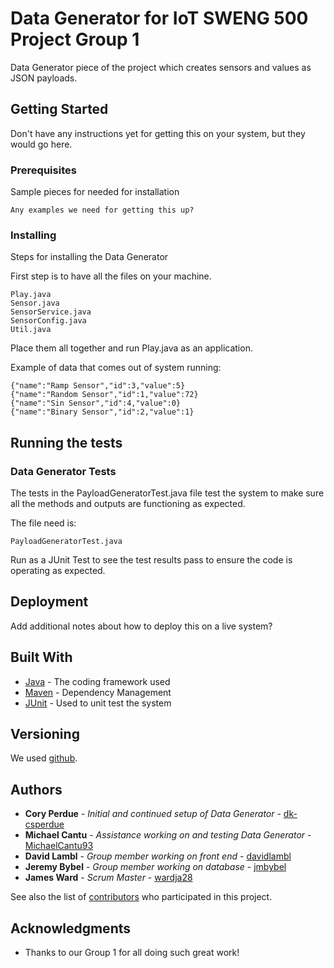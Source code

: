 # Data Generator for IoT SWENG 500 Project Group 1

Data Generator piece of the project which creates sensors and values as JSON payloads.

## Getting Started

Don't have any instructions yet for getting this on your system, but they would go here.

### Prerequisites

Sample pieces for needed for installation

```
Any examples we need for getting this up?
```

### Installing

Steps for installing the Data Generator

First step is to have all the files on your machine.

```
Play.java 
Sensor.java
SensorService.java
SensorConfig.java
Util.java
```

Place them all together and run Play.java as an application.

Example of data that comes out of system running:
```
{"name":"Ramp Sensor","id":3,"value":5}
{"name":"Random Sensor","id":1,"value":72}
{"name":"Sin Sensor","id":4,"value":0}
{"name":"Binary Sensor","id":2,"value":1}
```

## Running the tests



### Data Generator Tests

The tests in the PayloadGeneratorTest.java file test the system to make sure all the methods and outputs are functioning as expected.

The file need is:

```
PayloadGeneratorTest.java
```

Run as a JUnit Test to see the test results pass to ensure the code is operating as expected.

## Deployment

Add additional notes about how to deploy this on a live system?

## Built With

* [Java](http://www.java.com/) - The coding framework used
* [Maven](https://maven.apache.org/) - Dependency Management
* [JUnit](https://junit.org/) - Used to unit test the system

## Versioning

We used [github](https://github.com/jmbybel/SWENG500). 

## Authors

* **Cory Perdue** - *Initial and continued setup of Data Generator* - [dk-csperdue](https://github.com/dk-csperdue)
* **Michael Cantu** - *Assistance working on and testing Data Generator* - [MichaelCantu93](https://github.com/MichaelCantu93)
* **David Lambl** - *Group member working on front end* - [davidlambl](https://github.com/davidlambl)
* **Jeremy Bybel** - *Group member working on database* - [jmbybel](https://github.com/jmbybel)
* **James Ward** - *Scrum Master* - [wardja28](https://github.com/wardja28)

See also the list of [contributors](https://github.com/jmbybel/SWENG500/graphs/contributors) who participated in this project.

## Acknowledgments

* Thanks to our Group 1 for all doing such great work!
